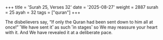 +++
title = 'Surah 25, Verses 32'
date = '2025-08-27'
weight = 2887
surah = 25
ayah = 32
tags = ["quran"]
+++

The disbelievers say, “If only the Quran had been sent down to him all at once!” ˹We have sent it˺ as such ˹in stages˺ so We may reassure your heart with it. And We have revealed it at a deliberate pace.